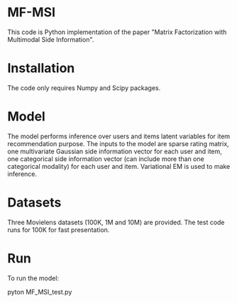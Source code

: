 # MF-MSI

This code is Python implementation of the paper "Matrix Factorization with Multimodal Side Information".

# Installation

The code only requires Numpy and Scipy packages.

# Model

The model performs inference over users and items latent variables for item recommendation purpose. The inputs to the model are sparse rating matrix, one multivariate Gaussian side information vector for each user and item, one categorical side information vector (can include more than one categorical modality) for each user and item. Variational EM is used to make inference.

# Datasets

Three Movielens datasets (100K, 1M and 10M) are provided. The test code runs for 100K for fast presentation.

# Run

To run the model:

pyton MF_MSI_test.py


